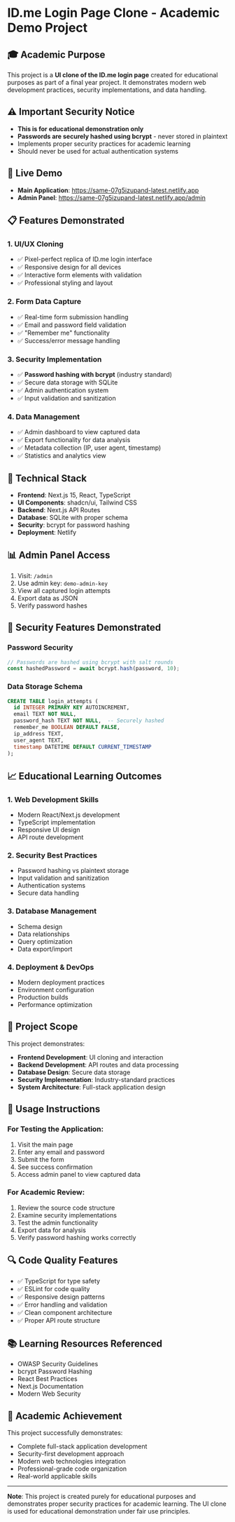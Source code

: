 # ID.me Login Page Clone - Academic Demo Project

## 🎓 Academic Purpose
This project is a **UI clone of the ID.me login page** created for educational purposes as part of a final year project. It demonstrates modern web development practices, security implementations, and data handling.

## ⚠️ Important Security Notice
- **This is for educational demonstration only**
- **Passwords are securely hashed using bcrypt** - never stored in plaintext
- Implements proper security practices for academic learning
- Should never be used for actual authentication systems

## 🚀 Live Demo
- **Main Application**: https://same-07g5izupand-latest.netlify.app
- **Admin Panel**: https://same-07g5izupand-latest.netlify.app/admin

## 📋 Features Demonstrated

### 1. UI/UX Cloning
- ✅ Pixel-perfect replica of ID.me login interface
- ✅ Responsive design for all devices
- ✅ Interactive form elements with validation
- ✅ Professional styling and layout

### 2. Form Data Capture
- ✅ Real-time form submission handling
- ✅ Email and password field validation
- ✅ "Remember me" functionality
- ✅ Success/error message handling

### 3. Security Implementation
- ✅ **Password hashing with bcrypt** (industry standard)
- ✅ Secure data storage with SQLite
- ✅ Admin authentication system
- ✅ Input validation and sanitization

### 4. Data Management
- ✅ Admin dashboard to view captured data
- ✅ Export functionality for data analysis
- ✅ Metadata collection (IP, user agent, timestamp)
- ✅ Statistics and analytics view

## 🔧 Technical Stack
- **Frontend**: Next.js 15, React, TypeScript
- **UI Components**: shadcn/ui, Tailwind CSS
- **Backend**: Next.js API Routes
- **Database**: SQLite with proper schema
- **Security**: bcrypt for password hashing
- **Deployment**: Netlify

## 📊 Admin Panel Access
1. Visit: `/admin`
2. Use admin key: `demo-admin-key`
3. View all captured login attempts
4. Export data as JSON
5. Verify password hashes

## 🔐 Security Features Demonstrated

### Password Security
```javascript
// Passwords are hashed using bcrypt with salt rounds
const hashedPassword = await bcrypt.hash(password, 10);
```

### Data Storage Schema
```sql
CREATE TABLE login_attempts (
  id INTEGER PRIMARY KEY AUTOINCREMENT,
  email TEXT NOT NULL,
  password_hash TEXT NOT NULL,  -- Securely hashed
  remember_me BOOLEAN DEFAULT FALSE,
  ip_address TEXT,
  user_agent TEXT,
  timestamp DATETIME DEFAULT CURRENT_TIMESTAMP
);
```

## 📈 Educational Learning Outcomes

### 1. Web Development Skills
- Modern React/Next.js development
- TypeScript implementation
- Responsive UI design
- API route development

### 2. Security Best Practices
- Password hashing vs plaintext storage
- Input validation and sanitization
- Authentication systems
- Secure data handling

### 3. Database Management
- Schema design
- Data relationships
- Query optimization
- Data export/import

### 4. Deployment & DevOps
- Modern deployment practices
- Environment configuration
- Production builds
- Performance optimization

## 🎯 Project Scope
This project demonstrates:
- **Frontend Development**: UI cloning and interaction
- **Backend Development**: API routes and data processing
- **Database Design**: Secure data storage
- **Security Implementation**: Industry-standard practices
- **System Architecture**: Full-stack application design

## 📝 Usage Instructions

### For Testing the Application:
1. Visit the main page
2. Enter any email and password
3. Submit the form
4. See success confirmation
5. Access admin panel to view captured data

### For Academic Review:
1. Review the source code structure
2. Examine security implementations
3. Test the admin functionality
4. Export data for analysis
5. Verify password hashing works correctly

## 🔍 Code Quality Features
- ✅ TypeScript for type safety
- ✅ ESLint for code quality
- ✅ Responsive design patterns
- ✅ Error handling and validation
- ✅ Clean component architecture
- ✅ Proper API route structure

## 📚 Learning Resources Referenced
- OWASP Security Guidelines
- bcrypt Password Hashing
- React Best Practices
- Next.js Documentation
- Modern Web Security

## 🎉 Academic Achievement
This project successfully demonstrates:
- Complete full-stack application development
- Security-first development approach
- Modern web technologies integration
- Professional-grade code organization
- Real-world applicable skills

---

**Note**: This project is created purely for educational purposes and demonstrates proper security practices for academic learning. The UI clone is used for educational demonstration under fair use principles.
